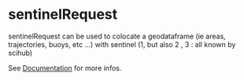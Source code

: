 # sentinelRequest

sentinelRequest can be used to colocate a geodataframe (ie areas, trajectories, buoys, etc ...) with sentinel (1, but also 2 , 3 : all known by scihub)

See [Documentation](README.ipynb) for more infos.

 